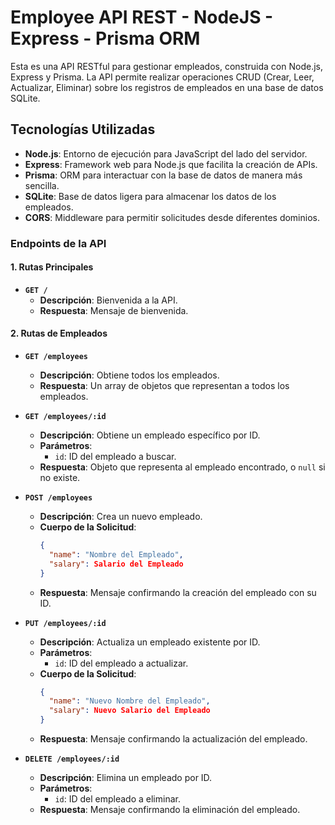 # Employee API REST - NodeJS - Express - Prisma ORM

Esta es una API RESTful para gestionar empleados, construida con Node.js, Express y Prisma. La API permite realizar operaciones CRUD (Crear, Leer, Actualizar, Eliminar) sobre los registros de empleados en una base de datos SQLite.

## Tecnologías Utilizadas

- **Node.js**: Entorno de ejecución para JavaScript del lado del servidor.
- **Express**: Framework web para Node.js que facilita la creación de APIs.
- **Prisma**: ORM para interactuar con la base de datos de manera más sencilla.
- **SQLite**: Base de datos ligera para almacenar los datos de los empleados.
- **CORS**: Middleware para permitir solicitudes desde diferentes dominios.

### Endpoints de la API

#### 1. Rutas Principales

- **`GET /`**
  - **Descripción**: Bienvenida a la API.
  - **Respuesta**: Mensaje de bienvenida.

#### 2. Rutas de Empleados

- **`GET /employees`**

  - **Descripción**: Obtiene todos los empleados.
  - **Respuesta**: Un array de objetos que representan a todos los empleados.

- **`GET /employees/:id`**

  - **Descripción**: Obtiene un empleado específico por ID.
  - **Parámetros**:
    - `id`: ID del empleado a buscar.
  - **Respuesta**: Objeto que representa al empleado encontrado, o `null` si no existe.

- **`POST /employees`**

  - **Descripción**: Crea un nuevo empleado.
  - **Cuerpo de la Solicitud**:
    ```json
    {
      "name": "Nombre del Empleado",
      "salary": Salario del Empleado
    }
    ```
  - **Respuesta**: Mensaje confirmando la creación del empleado con su ID.

- **`PUT /employees/:id`**

  - **Descripción**: Actualiza un empleado existente por ID.
  - **Parámetros**:
    - `id`: ID del empleado a actualizar.
  - **Cuerpo de la Solicitud**:
    ```json
    {
      "name": "Nuevo Nombre del Empleado",
      "salary": Nuevo Salario del Empleado
    }
    ```
  - **Respuesta**: Mensaje confirmando la actualización del empleado.

- **`DELETE /employees/:id`**
  - **Descripción**: Elimina un empleado por ID.
  - **Parámetros**:
    - `id`: ID del empleado a eliminar.
  - **Respuesta**: Mensaje confirmando la eliminación del empleado.
